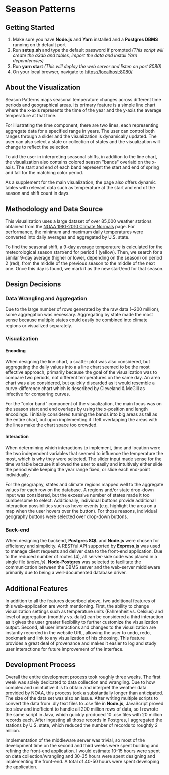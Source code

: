 # Season Patterns

## Getting Started
1. Make sure you have **Node.js** and **Yarn** installed and a **Postgres DBMS** running on th default port
2. Run **setup.sh** and type the default password if prompted *(This script will create the a3db and tables, import the data and install Yarn dependencies)* 
3. Run **yarn start** *(This will deploy the web server and listen on port 8080)*
4. On your local browser, navigate to [https://localhost:8080/](https://localhost:8080/)

## About the Visualization
Season Patterns maps seasonal temperature changes across different time periods and geographical areas. Its primary feature is a simple line chart where the x-axis represents the time of the year and the y-axis the average temperature at that time. 

For illustrating the time component, there are two lines, each representing aggregate data for a specified range in years. The user can control both ranges through a slider and the visualization is dynamically updated. The user can also select a state or collection of states and the visualization will change to reflect the selection.

To aid the user in interpreting seasonal shifts, in addition to the line chart, the visualization also contains colored season "bands" overlaid on the x-axis. The start and end of each band represent the start and end of spring and fall for the matching color period.

As a supplement for the main visualization, the page also offers dynamic tables with relevant data such as temperature at the start and end of the season and shift count in days.

## Methodology and Data Source
This visualization uses a large dataset of over 85,000 weather stations obtained from the [NOAA 1981-2010 Climate Normals](https://www.ncdc.noaa.gov/data-access/land-based-station-data/land-based-datasets/climate-normals/1981-2010-normals-data) page. For performance, the minimum and maximum daily temperatures were converted into daily averages and aggregated by U.S. state.

To find the seasonal shift, a 9-day average temperature is calculated for the meteorological season start/end for period 1 (yellow). Then, we search for a similar 9-day average (higher or lower, depending on the season) on period 2 (red), from the middle of the previous season to the middle of the next one. Once this day is found, we mark it as the new start/end for that season.

## Design Decisions

### Data Wrangling and Aggregation
Due to the large number of rows generated by the raw data (~200 million), some aggregation was necessary. Aggregating by state made the most sense because multiple states could easily be combined into climate regions or visualized separately.

### Visualization
#### Encoding
When designing the line chart, a scatter plot was also considered, but aggregating the daily values into a a line chart seemed to be the most effective approach, primarily because the goal of the visualization was to compare two periods, not different temperatures on the same day. An area chart was also considered, but quickly discarded as it would resemble a curve-difference chart which is described by Cleveland & McGill as infective for comparing curves.

For the "color band" component of the visualization, the main focus was on the season start and end overlaps by using the x-position and length encodings. I initially considered turning the bands into big areas as tall as the entire chart, but upon implementing it I felt overlapping the areas with the lines make the chart space too crowded.  

#### Interaction
When determining which interactions to implement, time and location were the two independent variables that seemed to influence the temperature the most, which is why they were selected. The slider input made sense for the time variable because it allowed the user to easily and intuitively either slide the period while keeping the year range fixed, or slide each end-point individually. 

For the geography, states and climate regions mapped well to the aggregate values for each row on the database. A regions and/or state drop-down input was considered, but the excessive number of states made it too cumbersome to select. Additionally, individual buttons provide additional interaction possibilities such as hover events (e.g. highlight the area on a map when the user hovers over the button). For those reasons, individual geography buttons were selected over drop-down buttons.

### Back-end
When designing the backend, **Postgres SQL** and **Node.js** were chosen for efficiency and simplicity. A RESTful API supported by **Express.js** was used to manage client requests and deliver data to the front-end application. Due to the reduced number of routes (4), all server-side code was placed in a single file *(index.js)*. **Node-Postgres** was selected to facilitate the communication between the DBMS server and the web-server middleware primarily due to being a well-documented database driver. 

## Additional Features
In addition to all the features described above, two additional features of this web-application are worth mentioning. First, the ability to change visualization settings such as temperature units (Fahrenheit vs. Celsius) and level of aggregation (monthly vs. daily) can be considered a third interaction as it gives the user greater flexibility to further customize the visualization output. Second, all user interactions and changes to the visualization are instantly recorded in the website URL, allowing the user to undo, redo, bookmark and link to any visualization of his choosing. This feature provides a great deal of provenance and makes it easier to log and study user interactions for future improvement of the interface.

## Development Process
Overall the entire development process took roughly three weeks. The first week was solely dedicated to data collection and wrangling. Due to how complex and unintuitive it is to obtain and interpret the weather data provided by NOAA, this process took a substantially longer than anticipated. The size of the data set was also an issue. After writing multiple scripts to convert the data from .dly text files to .csv file in **Node.js**, JavaScript proved too slow and inefficient to handle all 200 million rows of data, so I rewrote the same script in Java, which quickly produced 10 .csv files with 20 million records each. After ingesting all those records in Postgres, I aggregated the stations by U.S. state, which reduced the number of records to roughtly 2 million.

Implementation of the middleware server was trivial, so most of the development time on the second and third weeks were spent building and refining the front-end application. I would estimate 10-15 hours were spent on data collection/wrangling and 30-35 hours were spent designing and implementing the front-end. A total of 40-50 hours were spent developing the application.
